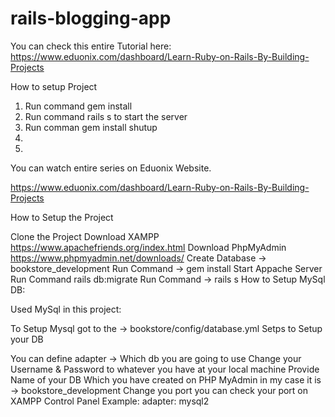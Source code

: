 # rails-blogging-app
You can check this entire Tutorial here: 
https://www.eduonix.com/dashboard/Learn-Ruby-on-Rails-By-Building-Projects


How to setup Project

1. Run command gem install
2. Run command rails s to start the server
3. Run comman gem install shutup
4. 
5. 
You can watch entire series on Eduonix Website.

https://www.eduonix.com/dashboard/Learn-Ruby-on-Rails-By-Building-Projects

How to Setup the Project

Clone the Project
Download XAMPP https://www.apachefriends.org/index.html
Download PhpMyAdmin https://www.phpmyadmin.net/downloads/
Create Database -> bookstore_development
Run Command -> gem install
Start Appache Server
Run Command rails db:migrate
Run Command -> rails s
How to Setup MySql DB:

Used MySql in this project:

To Setup Mysql got to the -> bookstore/config/database.yml Setps to Setup your DB

You can define adapter -> Which db you are going to use
Change your Username & Password to whatever you have at your local machine
Provide Name of your DB Which you have created on PHP MyAdmin in my case it is -> bookstore_development
Change you port you can check your port on XAMPP Control Panel Example: adapter: mysql2

